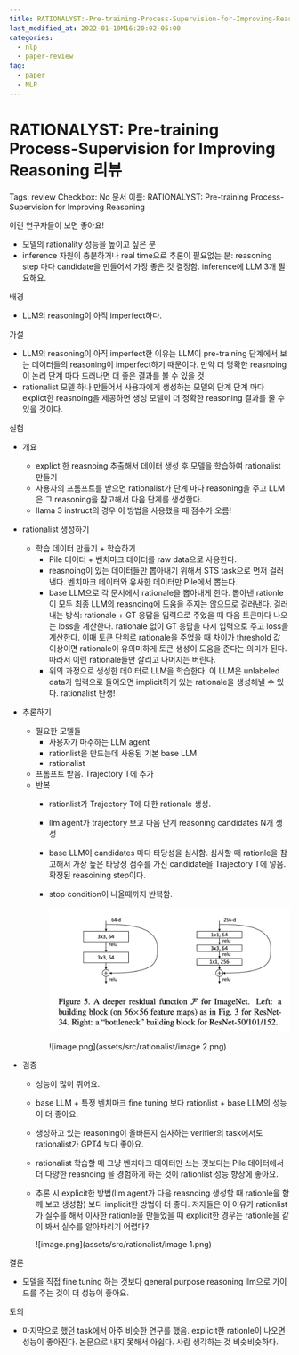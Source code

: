 ```yaml
---
title: RATIONALYST:-Pre-training-Process-Supervision-for-Improving-Reasoning-review
last_modified_at: 2022-01-19M16:20:02-05:00
categories:
  - nlp
  - paper-review
tag:
  - paper
  - NLP
---
```


# RATIONALYST: Pre-training Process-Supervision for Improving Reasoning 리뷰

Tags: review
Checkbox: No
문서 이름: RATIONALYST: Pre-training Process-Supervision
for Improving Reasoning

이런 연구자들이 보면 좋아요!

- 모델의 rationality 성능을 높이고 싶은 분
- inference 자원이 충분하거나 real time으로 추론이 필요없는 분: reasoning step 마다 candidate을 만들어서 가장 좋은 것 결정함. inference에 LLM 3개 필요해요.

배경

- LLM의 reasoning이 아직 imperfect하다.

가설

- LLM의 reasoning이 아직 imperfect한 이유는 LLM이 pre-training 단계에서 보는 데이터들의 reasoning이 imperfect하기 때문이다. 만약 더 명확한 reasnoing이 논리 단계 마다 드러나면 더 좋은 결과를 볼 수 있을 것
- rationalist 모델 하나 만들어서 사용자에게 생성하는 모델의 단계 단계 마다 explict한 reasnoing을 제공하면 생성 모델이 더 정확한 reasoning 결과를 줄 수 있을 것이다.

실험

- 개요
    - explict 한 reasnoing 추출해서 데이터 생성 후 모델을 학습하여 rationalist 만들기
    - 사용자의 프롬프트를 받으면 rationalist가 단계 마다 reasoning을 주고 LLM은 그 reasoning을 참고해서 다음 단계를 생성한다.
    - llama 3 instruct의 경우 이 방법을 사용했을 때 점수가 오름!
- rationalist 생성하기
    - 학습 데이터 만들기 + 학습하기
        - Pile 데이터 + 벤치마크 데이터를 raw data으로 사용한다.
        - reasnoing이 있는 데이터들만 뽑아내기 위해서 STS task으로 먼저 걸러낸다. 벤치마크 데이터와 유사한 데이터만 Pile에서 뽑는다.
        - base LLM으로 각 문서에서 rationale을 뽑아내게 한다. 뽑아낸 rationle이 모두 최종 LLM의 reasnoing에 도움을 주지는 않으므로 걸러낸다. 걸러내는 방식: rationale + GT 응답을 입력으로 주었을 때 다음 토큰마다 나오는 loss을 계산한다. rationale 없이 GT 응답을 다시 입력으로 주고 loss을 계산한다. 이때 토큰 단위로 rationale을 주었을 때 차이가 threshold 값 이상이면 rationale이 유의미하게 토큰 생성이 도움을 준다는 의미가 된다. 따라서 이런 rationale들만 살리고 나머지는 버린다.
        - 위의 과정으로 생성한 데이터로 LLM을 학습한다. 이 LLM은 unlabeled data가 입력으로 들어오면 implicit하게 있는 rationale을 생성해낼 수 있다. rationalist 탄생!
- 추론하기
    - 필요한 모델들
        - 사용자가 마주하는 LLM agent
        - rationlist을 만드는데 사용된 기본 base LLM
        - rationalist
    - 프롬프트 받음. Trajectory T에 추가
    - 반복
        - rationlist가 Trajectory T에 대한 rationale 생성.
        - llm agent가 trajectory 보고 다음 단계 reasoning candidates N개 생성
        - base LLM이 candidates 마다 타당성을 심사함. 심사할 때 rationle을 참고해서 가장 높은 타당성 점수를 가진 candidate을 Trajectory T에 넣음. 확정된 reasoining step이다.
        - stop condition이 나올때까지 반복함.




            ![test](/assets/src/resnet/bottleneck.png)

            ![image.png](assets/src/rationalist/image 2.png)
            
- 검증
    - 성능이 많이 뛰어요.
    - base LLM + 특정  벤치마크 fine tuning 보다 rationlist + base LLM의 성능이 더 좋아요.
    - 생성하고 있는 reasoning이 올바른지 심사하는 verifier의 task에서도 rationalist가 GPT4 보다 좋아요.
    - rationalist 학습할 때 그냥 벤치마크 데이터만 쓰는 것보다는 Pile 데이터에서 더 다양한 reasnoing 을 경험하게 하는 것이 rationlist 성능 향상에 좋아요.
    - 추론 시 explicit한 방법(llm agent가 다음 reasnoing 생성할 때 rationle을 함께 보고 생성함) 보다 implicit한 방법이 더 좋다. 저자들은 이 이유가 rationlist가 실수를 해서 이사한 rationle을 만들었을 때 explicit한 경우는 rationle을 같이 봐서 실수를 알아차리기 어렵다?
        
        ![image.png](assets/src/rationalist/image 1.png)
        

결론

- 모델을 직접 fine tuning 하는 것보다 general purpose reasoning llm으로 가이드를 주는 것이 더 성능이 좋아요.

토의

- 마지막으로 했던 task에서 아주 비슷한 연구를 했음. explicit한 rationle이 나오면 성능이 좋아진다. 논문으로 내지 못해서 아쉽다. 사람 생각하는 것 비슷비슷하다.